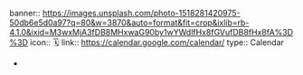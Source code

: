 banner:: https://images.unsplash.com/photo-1518281420975-50db6e5d0a97?q=80&w=3870&auto=format&fit=crop&ixlib=rb-4.1.0&ixid=M3wxMjA3fDB8MHxwaG90by1wYWdlfHx8fGVufDB8fHx8fA%3D%3D
icon:: 🗓️
link:: https://calendar.google.com/calendar/
type:: Calendar

-
